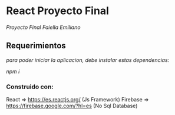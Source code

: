 # React Proyecto Final

_Proyecto Final Faiella Emiliano_

## Requerimientos

_para poder iniciar la aplicacion, debe instalar estas dependencias:_

_npm i_

### Construido con: 

React => https://es.reactjs.org/ (Js Framework)
Firebase => https://firebase.google.com/?hl=es (No Sql Database)
